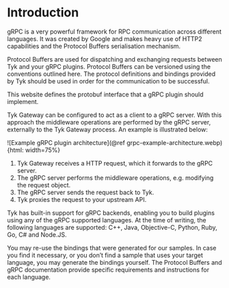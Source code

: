 # Introduction

gRPC is a very powerful framework for RPC communication across different languages.
It was created by Google and makes heavy use of HTTP2 capabilities and the Protocol
Buffers serialisation mechanism.

Protocol Buffers are used for dispatching and exchanging requests between Tyk and your
gRPC plugins. Protocol Buffers can be versioned using the conventions outlined
here. The protocol definitions and bindings provided by Tyk should be used in order
for the communication to be successful.

This website defines the protobuf interface that a gRPC plugin should
implement.

Tyk Gateway can be configured to act as a client to a gRPC server. With this approach
the middleware operations are performed by the gRPC server, externally to the Tyk
Gateway process. An example is illustrated below:

![Example gRPC plugin architecture](@ref grpc-example-architecture.webp){html: width=75%}

1. Tyk Gateway receives a HTTP request, which it forwards to the gRPC server.
2. The gRPC server performs the middleware operations, e.g. modifying the request object.
3. The gRPC server sends the request back to Tyk.
4. Tyk proxies the request to your upstream API.

Tyk has built-in support for gRPC backends, enabling you to build plugins using
any of the gRPC supported languages. At the time of writing, the following languages
are supported: C++, Java, Objective-C, Python, Ruby, Go, C# and Node.JS.

You may re-use the bindings that were generated for our samples. In case you find it
necessary, or you don’t find a sample that uses your target language, you may generate
the bindings yourself. The Protocol Buffers and gRPC documentation provide specific
requirements and instructions for each language.
